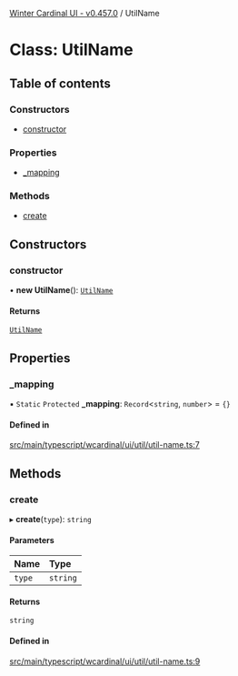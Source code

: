 [Winter Cardinal UI - v0.457.0](../index.md) / UtilName

# Class: UtilName

## Table of contents

### Constructors

- [constructor](UtilName.md#constructor)

### Properties

- [\_mapping](UtilName.md#_mapping)

### Methods

- [create](UtilName.md#create)

## Constructors

### constructor

• **new UtilName**(): [`UtilName`](UtilName.md)

#### Returns

[`UtilName`](UtilName.md)

## Properties

### \_mapping

▪ `Static` `Protected` **\_mapping**: `Record`\<`string`, `number`\> = `{}`

#### Defined in

[src/main/typescript/wcardinal/ui/util/util-name.ts:7](https://github.com/winter-cardinal/winter-cardinal-ui/blob/v0.457.0/src/main/typescript/wcardinal/ui/util/util-name.ts#L7)

## Methods

### create

▸ **create**(`type`): `string`

#### Parameters

| Name | Type |
| :------ | :------ |
| `type` | `string` |

#### Returns

`string`

#### Defined in

[src/main/typescript/wcardinal/ui/util/util-name.ts:9](https://github.com/winter-cardinal/winter-cardinal-ui/blob/v0.457.0/src/main/typescript/wcardinal/ui/util/util-name.ts#L9)
